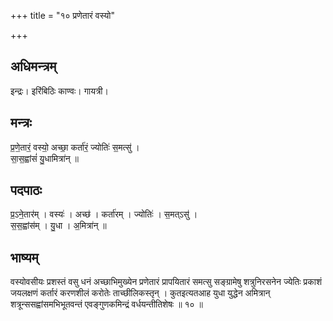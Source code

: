 +++
title = "१० प्रणेतारं वस्यो"

+++
## अधिमन्त्रम्
इन्द्रः। इरिंबिठिः काण्वः। गायत्री।

## मन्त्रः
प्र॒णे॒तारं॒ वस्यो॒ अच्छा॒ कर्ता॑रं॒ ज्योतिः॑ स॒मत्सु॑ ।  
सा॒स॒ह्वांसं॑ यु॒धामित्रा॑न् ॥

## पदपाठः
प्र॒ऽने॒तार॑म् । वस्यः॑ । अच्छ॑ । कर्ता॑रम् । ज्योतिः॑ । स॒मत्ऽसु॑ ।  
स॒स॒ह्वांस॑म् । यु॒धा । अ॒मित्रा॑न् ॥

## भाष्यम्
वस्योवसीयः प्रशस्तं वसु धनं अच्छाभिमुख्येन प्रणेतारं प्रापयितारं समत्सु सङ्ग्रामेषु शत्रुनिरसनेन ज्येतिः प्रकाशं जयलक्षणं कर्तारं करणशीलं करोतेः ताच्छीलिकस्तृन् । कुतइत्यतआह युधा युद्धेन अमित्रान् शत्रून्ससह्वांसमभिभूतवन्तं एवङ्गुणकमिन्द्रं वर्धयन्तीतिशेषः ॥ १० ॥
